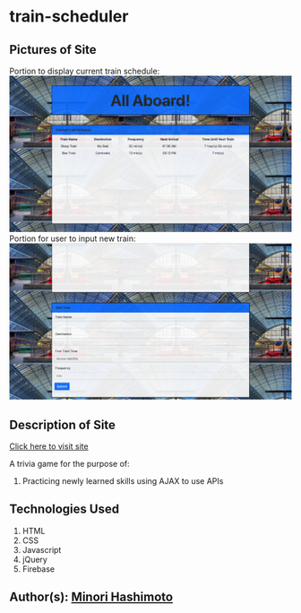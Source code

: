 # train-scheduler

## Pictures of Site
Portion to display current train schedule:
![Site Screenshot](assets/images/site1.jpg)
Portion for user to input new train:
![Site Screenshot](assets/images/site2.jpg)

## Description of Site
[Click here to visit site](https://minori-fh.github.io/train-scheduler/)

A trivia game for the purpose of:  
1. Practicing newly learned skills using AJAX to use APIs

## Technologies Used
1. HTML 
2. CSS
4. Javascript
5. jQuery
6. Firebase

## Author(s): [Minori Hashimoto](https://github.com/minori-fh)